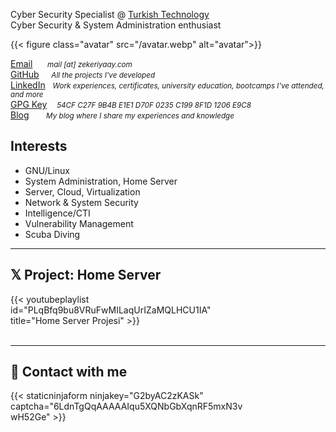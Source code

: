 
Cyber Security Specialist @ [Turkish Technology](https://turkishtechnology.com)\
Cyber Security & System Administration enthusiast

{{< figure class="avatar" src="/avatar.webp" alt="avatar">}}

[Email](#) &nbsp;&nbsp;&nbsp;&nbsp; *<small>mail [at] zekeriyaay.com</small>*\
[GitHub](https://github.com/ZekeriyaAY) &nbsp;&nbsp;&nbsp; *<small>All the projects I've developed</small>*\
[LinkedIn](https://linkedin.com/in/ZekeriyaAY) &nbsp; *<small>Work experiences, certificates, university education, bootcamps I've attended, and more</small>*\
[GPG Key](https://raw.githubusercontent.com/ZekeriyaAY/ZekeriyaAY/main/Zekeriya%20AY%20(1206E9C8)%20–%20Public.asc) &nbsp;&nbsp; *<small>54CF C27F 9B4B E1E1 D70F 0235 C199 8F1D 1206 E9C8</small>*\
[Blog](https://zekeriyaay.medium.com) &nbsp;&nbsp;&nbsp;&nbsp;&nbsp; *<small>My blog where I share my experiences and knowledge</small>*

## Interests

* GNU/Linux
* System Administration, Home Server
* Server, Cloud, Virtualization
* Network & System Security
* Intelligence/CTI
* Vulnerability Management
* Scuba Diving

<hr>

## 𝕏 Project: Home Server

<div style="width:75%;">
{{< youtubeplaylist id="PLqBfq9bu8VRuFwMILaqUrIZaMQLHCU1IA" title="Home Server Projesi" >}}
</div>

<br>
<hr>

## 📨 Contact with me

<div style="width:75%;">
{{< staticninjaform ninjakey="G2byAC2zKASk" captcha="6LdnTgQqAAAAAIqu5XQNbGbXqnRF5mxN3vwH52Ge" >}}
</div>
